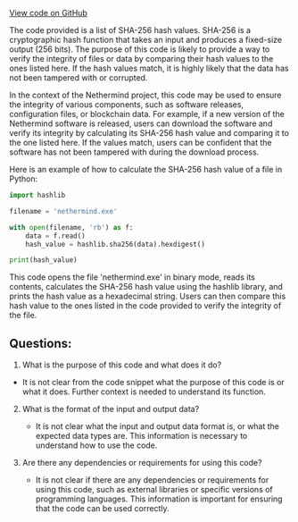 [View code on GitHub](https://github.com/NethermindEth/nethermind/src/bench_precompiles/vectors/sha256/proposed/input_param_scalar_24_gas_14.csv)

The code provided is a list of SHA-256 hash values. SHA-256 is a cryptographic hash function that takes an input and produces a fixed-size output (256 bits). The purpose of this code is likely to provide a way to verify the integrity of files or data by comparing their hash values to the ones listed here. If the hash values match, it is highly likely that the data has not been tampered with or corrupted.

In the context of the Nethermind project, this code may be used to ensure the integrity of various components, such as software releases, configuration files, or blockchain data. For example, if a new version of the Nethermind software is released, users can download the software and verify its integrity by calculating its SHA-256 hash value and comparing it to the one listed here. If the values match, users can be confident that the software has not been tampered with during the download process.

Here is an example of how to calculate the SHA-256 hash value of a file in Python:

```python
import hashlib

filename = 'nethermind.exe'

with open(filename, 'rb') as f:
    data = f.read()
    hash_value = hashlib.sha256(data).hexdigest()

print(hash_value)
```

This code opens the file 'nethermind.exe' in binary mode, reads its contents, calculates the SHA-256 hash value using the hashlib library, and prints the hash value as a hexadecimal string. Users can then compare this hash value to the ones listed in the code provided to verify the integrity of the file.
## Questions: 
 1. What is the purpose of this code and what does it do?
   - It is not clear from the code snippet what the purpose of this code is or what it does. Further context is needed to understand its function.

2. What is the format of the input and output data?
   - It is not clear what the input and output data format is, or what the expected data types are. This information is necessary to understand how to use the code.

3. Are there any dependencies or requirements for using this code?
   - It is not clear if there are any dependencies or requirements for using this code, such as external libraries or specific versions of programming languages. This information is important for ensuring that the code can be used correctly.